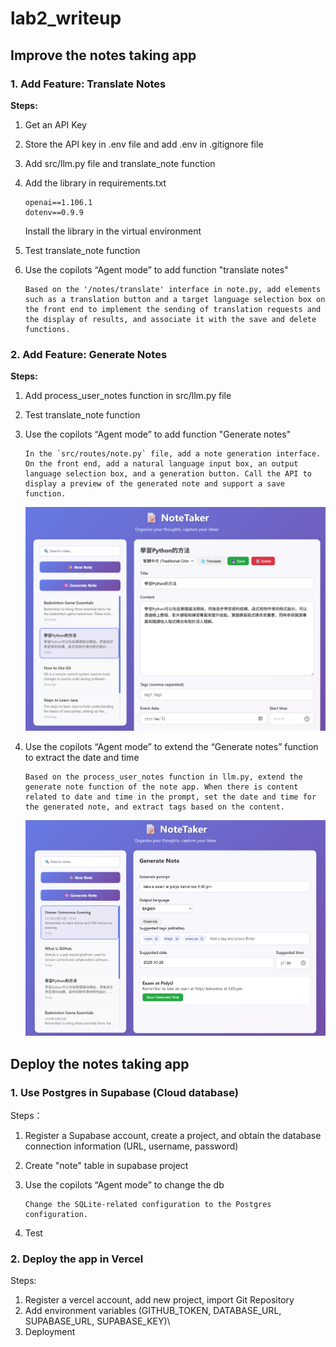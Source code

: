 # lab2_writeup

## Improve the notes taking app

### 1. Add Feature: Translate Notes

**Steps:**

1. Get an API Key

2. Store the API key in .env file and add .env in .gitignore file

3. Add src/llm.py file and translate_note function

 4. Add the library in requirements.txt

    ```
    openai==1.106.1
    dotenv==0.9.9
    ```

    Install the library in the virtual environment

 5. Test translate_note function

 6. Use the copilots “Agent mode” to add function "translate notes"

    ```
    Based on the '/notes/translate' interface in note.py, add elements such as a translation button and a target language selection box on the front end to implement the sending of translation requests and the display of results, and associate it with the save and delete functions.
    ```

### 2. Add Feature: Generate Notes

**Steps:**

1. Add process_user_notes function in src/llm.py file 

2. Test translate_note function

3. Use the copilots “Agent mode” to add function "Generate notes"

   ```
   In the `src/routes/note.py` file, add a note generation interface. On the front end, add a natural language input box, an output language selection box, and a generation button. Call the API to display a preview of the generated note and support a save function.
   ```
   
   ![image-20251019213923620](images/image-20251019213923620.png)

4. Use the copilots “Agent mode” to extend the “Generate notes” function to  extract the date and time

   ```
   Based on the process_user_notes function in llm.py, extend the generate note function of the note app. When there is content related to date and time in the prompt, set the date and time for the generated note, and extract tags based on the content.
   ```

   ![image-20251019223556265](images/image-20251019223556265.png)

## Deploy the notes taking app

### 1. Use Postgres in Supabase (Cloud database)

Steps：

1. Register a Supabase account, create a project, and obtain the database connection information (URL, username, password)

2. Create "note" table in supabase project

3. Use the copilots “Agent mode” to change the db

   ```
   Change the SQLite-related configuration to the Postgres configuration.
   ```


4. Test

### 2. Deploy the app in Vercel

Steps:

1. Register a vercel account, add new project, import Git Repository
2. Add environment variables (GITHUB_TOKEN, DATABASE_URL, SUPABASE_URL, SUPABASE_KEY)\
3. Deployment

